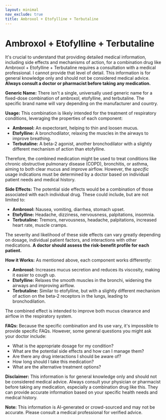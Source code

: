 ```yaml
---
layout: minimal
nav_exclude: true
title: Ambroxol + Etofylline + Terbutaline
---
```


# Ambroxol + Etofylline + Terbutaline

It's crucial to understand that providing detailed medical information, including side effects and mechanisms of action, for a combination drug like Ambroxol + Etofylline + Terbutaline requires a consultation with a medical professional.  I cannot provide that level of detail. This information is for general knowledge only and should not be considered medical advice.  **Always consult a doctor or pharmacist before taking any medication.**

**Generic Name:**  There isn't a single, universally used generic name for a fixed-dose combination of ambroxol, etofylline, and terbutaline.  The specific brand name will vary depending on the manufacturer and country.

**Usage:**  This combination is likely intended for the treatment of respiratory conditions, leveraging the properties of each component:

* **Ambroxol:** An expectorant, helping to thin and loosen mucus.
* **Etofylline:** A bronchodilator, relaxing the muscles in the airways to improve breathing.
* **Terbutaline:**  A beta-2 agonist, another bronchodilator with a slightly different mechanism of action than etofylline.

Therefore, the combined medication might be used to treat conditions like chronic obstructive pulmonary disease (COPD), bronchitis, or asthma, aiming to both clear mucus and improve airflow.  However, the *specific* usage indications must be determined by a doctor based on individual patient needs and medical history.

**Side Effects:**  The potential side effects would be a combination of those associated with each individual drug.  These could include, but are not limited to:

* **Ambroxol:** Nausea, vomiting, diarrhea, stomach upset.
* **Etofylline:** Headache, dizziness, nervousness, palpitations, insomnia.
* **Terbutaline:** Tremors, nervousness, headache, palpitations, increased heart rate, muscle cramps.

The severity and likelihood of these side effects can vary greatly depending on dosage, individual patient factors, and interactions with other medications.  **A doctor should assess the risk-benefit profile for each patient.**

**How it Works:** As mentioned above, each component works differently:

* **Ambroxol:** Increases mucus secretion and reduces its viscosity, making it easier to cough up.
* **Etofylline:** Relaxes the smooth muscles in the bronchi, widening the airways and improving airflow.
* **Terbutaline:**  Similar to etofylline, but with a slightly different mechanism of action on the beta-2 receptors in the lungs, leading to bronchodilation.

The combined effect is intended to improve both mucus clearance and airflow in the respiratory system.

**FAQs:**  Because the specific combination and its use vary, it's impossible to provide specific FAQs.  However, some general questions you might ask your doctor include:

* What is the appropriate dosage for my condition?
* What are the potential side effects and how can I manage them?
* Are there any drug interactions I should be aware of?
* How long should I take this medication?
* What are the alternative treatment options?


**Disclaimer:** This information is for general knowledge only and should not be considered medical advice.  Always consult your physician or pharmacist before taking any medication, especially a combination drug like this.  They can provide accurate information based on your specific health needs and medical history.


**Note:** This information is AI-generated or crowd-sourced and may not be accurate. Please consult a medical professional for verified advice.